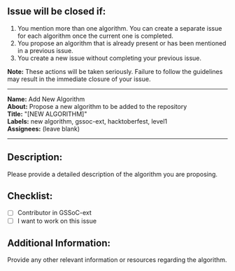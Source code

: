 ## Issue will be closed if:
1) You mention more than one algorithm. You can create a separate issue for each algorithm once the current one is completed.
2) You propose an algorithm that is already present or has been mentioned in a previous issue.
3) You create a new issue without completing your previous issue.

**Note:** These actions will be taken seriously. Failure to follow the guidelines may result in the immediate closure of your issue.

---

**Name:** Add New Algorithm  
**About:** Propose a new algorithm to be added to the repository  
**Title:** "[NEW ALGORITHM]"  
**Labels:** new algorithm, gssoc-ext, hacktoberfest, level1  
**Assignees:** (leave blank)

---

## Description:
Please provide a detailed description of the algorithm you are proposing.

## Checklist:
- [ ] Contributor in GSSoC-ext
- [ ] I want to work on this issue

## Additional Information:
Provide any other relevant information or resources regarding the algorithm.
